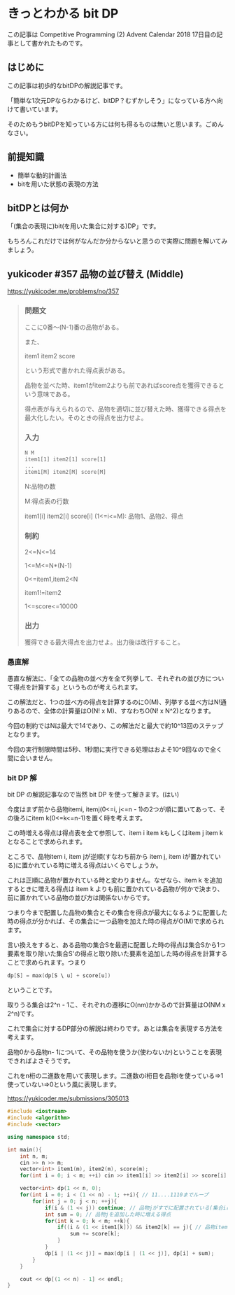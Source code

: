 # きっとわかる bit DP

この記事は Competitive Programming (2) Advent Calendar 2018 17日目の記事として書かれたものです。

## はじめに

この記事は初歩的なbitDPの解説記事です。

「簡単な1次元DPならわかるけど、bitDP？むずかしそう」になっている方へ向けて書いています。

そのためもうbitDPを知っている方には何も得るものは無いと思います。ごめんなさい。

## 前提知識

- 簡単な動的計画法
- bitを用いた状態の表現の方法

## bitDPとは何か

「(集合の表現に)bit(を用いた集合に対する)DP」です。

もちろんこれだけでは何がなんだか分からないと思うので実際に問題を解いてみましょう。

## yukicoder #357 品物の並び替え (Middle)

<https://yukicoder.me/problems/no/357>

>### 問題文
>ここに0番〜(N-1)番の品物がある。
>
>また、
>
>item1 item2 score
>
>という形式で書かれた得点表がある。
>
>品物を並べた時、item1がitem2よりも前であればscore点を獲得できるという意味である。
>
>得点表が与えられるので、品物を適切に並び替えた時、獲得できる得点を最大化したい。そのときの得点を出力せよ。
>### 入力
>
> ```txt
> N M
>item1[1] item2[1] score[1]
> ...
>item1[M] item2[M] score[M]
> ```
>N:品物の数
>
>M:得点表の行数
>
>item1[i] item2[i] score[i] (1<=i<=M): 品物1、品物2、得点
>### 制約
>2<=N<=14
>
>1<=M<=N*(N-1)
>
>0<=item1,item2<N
>
>item1!=item2
>
>1<=score<=10000
>### 出力
>獲得できる最大得点を出力せよ。出力後は改行すること。

### 愚直解

愚直な解法に、「全ての品物の並べ方を全て列挙して、それぞれの並び方について得点を計算する」というものが考えられます。

この解法だと、1つの並べ方の得点を計算するのにO(M)、列挙する並べ方はN!通りあるので、全体の計算量はO(N! x M)、すなわちO(N! x N^2)となります。

今回の制約ではNは最大で14であり、この解法だと最大で約10^13回のステップとなります。

今回の実行制限時間は5秒、1秒間に実行できる処理はおよそ10^9回なので全く間に合いません。

### bit DP 解

bit DP の解説記事なので当然 bit DP を使って解きます。(はい)

今度はまず前から品物itemi, itemj(0<=i, j<=n - 1)の2つが順に置いてあって、その後ろにitem k(0<=k<=n-1)を置く時を考えます。

この時増える得点は得点表を全て参照して、item i item kもしくはitem j item kとなることで求められます。

ところで、品物item i, item jが逆順(すなわち前から item j, item iが置かれている)に置かれている時に増える得点はいくらでしょうか。

これは正順に品物が置かれている時と変わりません。なぜなら、item k を追加するときに増える得点は item k よりも前に置かれている品物が何かで決まり、前に置かれている品物の並び方は関係ないからです。

つまり今まで配置した品物の集合とその集合を得点が最大になるように配置した時の得点が分かれば、その集合に一つ品物を加えた時の得点がO(M)で求められます。

言い換えをすると、ある品物の集合Sを最適に配置した時の得点は集合Sから1つ要素を取り除いた集合S'の得点と取り除いた要素を追加した時の得点を計算することで求められます。つまり

```cpp
dp[S] = max(dp[S \ u] + score[u])
```
ということです。

取りうる集合は2^n - 1こ、それぞれの遷移にO(nm)かかるので計算量はO(NM x 2^n)です。

これで集合に対するDP部分の解説は終わりです。あとは集合を表現する方法を考えます。

品物0から品物n- 1について、その品物を使うか(使わないか)ということを表現できればよさそうです。

これをn桁の二進数を用いて表現します。二進数のi桁目を品物iを使っている⇒1使っていない⇒0という風に表現します。

https://yukicoder.me/submissions/305013

```cpp
#include <iostream>
#include <algorithm>
#include <vector>

using namespace std;

int main(){
	int n, m;
	cin >> n >> m;
	vector<int> item1(m), item2(m), score(m);
	for(int i = 0; i < m; ++i) cin >> item1[i] >> item2[i] >> score[i];

	vector<int> dp(1 << n, 0);
	for(int i = 0; i < (1 << n) - 1; ++i){ // 11....1110までループ
		for(int j = 0; j < n; ++j){
			if(i & (1 << j)) continue; // 品物jがすでに配置されている(集合iに含まれている)ならばスキップする
			int sum = 0; // 品物jを追加した時に増える得点
			for(int k = 0; k < m; ++k){
				if((i & (1 << item1[k])) && item2[k] == j){ // 品物item1[k]がすでに配置されていて、item2[k]が追加する品物(品物j)ならば得点を追加する
					sum += score[k];
				}
			}
			dp[i | (1 << j)] = max(dp[i | (1 << j)], dp[i] + sum);
		}
	}

	cout << dp[(1 << n) - 1] << endl;
}
```